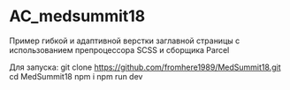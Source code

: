 # AC_medsummit18

Пример гибкой и адаптивной верстки заглавной страницы
с использованием препроцессора SCSS и сборщика Parcel

Для запуска:
git clone https://github.com/fromhere1989/MedSummit18.git
cd MedSummit18
npm i
npm run dev
